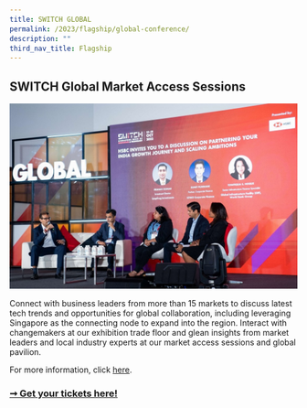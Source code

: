 ```yaml
---
title: SWITCH GLOBAL
permalink: /2023/flagship/global-conference/
description: ""
third_nav_title: Flagship
---
```

## SWITCH Global Market Access Sessions

![](/images/2023/switch%20global%20(flagship)_cropped.jpg)

Connect with business leaders from more than 15 markets to discuss latest tech trends and opportunities for global collaboration, including leveraging Singapore as the connecting node to expand into the region.
Interact with changemakers at our exhibition trade floor and glean insights from market leaders and local industry experts at our market access sessions and global pavilion.

For more information, click [here](/2023/programmes/global-conference).

### [➞ Get your tickets here!](/register)